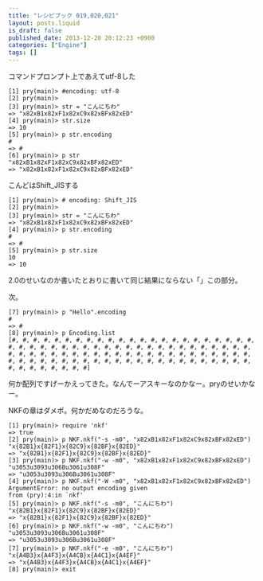 ```yaml
---
title: "レシピブック 019,020,021"
layout: posts.liquid
is_draft: false
published_date: 2013-12-20 20:12:23 +0900
categories: ["Engine"]
tags: []
---
```


コマンドプロンプト上であえてutf-8した

    [1] pry(main)> #encoding: utf-8
    [2] pry(main)>
    [3] pry(main)> str = "こんにちわ"
    => "x82xB1x82xF1x82xC9x82xBFx82xED"
    [4] pry(main)> str.size
    => 10
    [5] pry(main)> p str.encoding
    #
    => #
    [6] pry(main)> p str
    "x82xB1x82xF1x82xC9x82xBFx82xED"
    => "x82xB1x82xF1x82xC9x82xBFx82xED"

こんどはShift\_JISする

    [1] pry(main)> # encoding: Shift_JIS
    [2] pry(main)>
    [3] pry(main)> str = "こんにちわ"
    => "x82xB1x82xF1x82xC9x82xBFx82xED"
    [4] pry(main)> p str.encoding
    #
    => #
    [5] pry(main)> p str.size
    10
    => 10

2.0のせいなのか書いたとおりに書いて同じ結果にならない「」この部分。

次。

    [7] pry(main)> p "Hello".encoding
    #
    => #
    [8] pry(main)> p Encoding.list
    [#, #, #, #, #, #, #, #, #, #, #, #, #, #, #, #, #, #, #, #, #, #, #, #, #, #, #, #, #, #, #, #, #, #, #, #, #, #, #, #, #, #, #, #, #, #, #, #, #, #, #, #, #, #, #, #, #, #, #, #, #, #, #, #, #, #, #, #, #, #, #, #, #, #, #, #, #, #, #, #, #, #, #, #, #, #, #, #, #, #, #, #, #, #, #, #, #, #, #, #]

何か配列ですげーかえってきた。なんでーアスキーなのかなー。pryのせいかなー。

NKFの章はダメポ。何かだめなのだろうな。

    [1] pry(main)> require 'nkf'
    => true
    [2] pry(main)> p NKF.nkf("-s -m0", "x82xB1x82xF1x82xC9x82xBFx82xED")
    "x{82B1}x{82F1}x{82C9}x{82BF}x{82ED}"
    => "x{82B1}x{82F1}x{82C9}x{82BF}x{82ED}"
    [3] pry(main)> p NKF.nkf("-w -m0", "x82xB1x82xF1x82xC9x82xBFx82xED")
    "u3053u3093u306Bu3061u308F"
    => "u3053u3093u306Bu3061u308F"
    [4] pry(main)> p NKF.nkf("-W -m0", "x82xB1x82xF1x82xC9x82xBFx82xED")
    ArgumentError: no output encoding given
    from (pry):4:in `nkf'
    [5] pry(main)> p NKF.nkf("-s -m0", "こんにちわ")
    "x{82B1}x{82F1}x{82C9}x{82BF}x{82ED}"
    => "x{82B1}x{82F1}x{82C9}x{82BF}x{82ED}"
    [6] pry(main)> p NKF.nkf("-w -m0", "こんにちわ")
    "u3053u3093u306Bu3061u308F"
    => "u3053u3093u306Bu3061u308F"
    [7] pry(main)> p NKF.nkf("-e -m0", "こんにちわ")
    "x{A4B3}x{A4F3}x{A4CB}x{A4C1}x{A4EF}"
    => "x{A4B3}x{A4F3}x{A4CB}x{A4C1}x{A4EF}"
    [8] pry(main)> exit


